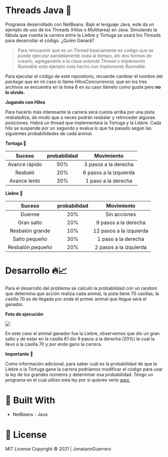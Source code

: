 # Threads Java 🏁

Programa desarrollado con NetBeans. Bajo el lenguaje Java, este da un ejemplo de uso de los Threads (Hilos o Multitarea) en Java. Simulando la fábula que cuenta la carrera entre la Liebre y Tortuga se usará los Threads para desarrollar el código. ¿Quién Ganará?

> Para remusumir que es un Thread basicamente es codigo que se puede ejecutar paralelamente osea al tiempo, ahi dos formas de crearlo, agregandole a la clase *extends Thread* o *Implements Runnable* este ejemplo esta hecho con *Implements Runnable.*

Para ejecutar el código de este repositorio, recuerde cambiar el nombre del *packege* que en mi caso lo llame *HilosConcurrencia,* que en los tres archivos se encuentra en la línea 6 en su caso llámelo como guste pero **no lo olvide.**

 **Jugando con Hilos**

Para hacerlo más interesante la carrera será cuesta arriba por una pista resbaladiza, de modo que a veces podrán resbalar y retroceder algunas posiciones. Habrá un thread que implementará la Tortuga y la Liebre. Cada hilo se suspende por un segundo y evalua lo que ha pasado según las siguientes probabilidades de cada animal.


**Tortuga  🐢**

| Suceso | probabilidad  | Movimiento  |
| :------------: | :------------: | :------------: |
| Avance rápido  | 50%  | 3 pasos a la derecha     |
| Resbaló        | 20%  | 6 pasos a la izquierda   |
| Avance lento   | 30%  | 1 paso a la derecha      |

**Liebre 🐇**

| Suceso | probabilidad  | Movimiento  |
| :------------:   | :------------: | :------------: |
| Duerme           | 20% | Sin acciones              |
| Gran salto       | 20% | 9 pasos a la derecha      |
| Resbalón grande  | 10% | 12 pasos a la izquierda   |
| Salto pequeño    | 30% | 1 paso a la derecha       |
| Resbalón pequeño | 20% | 2 pasos a la izquierda    |

# Desarrollo 🔥📈

Para el desarrollo del problema se calculó la probabilidad con un random que determina que acción realiza cada animal, la pista tiene 70 casillas, la casilla 70 es de llegada por ende el primer animal que llegue será el ganador.

**Foto de ejecución**

![](https://i.imgur.com/XFLMhBo.png)

En este caso el animal ganador fue la Liebre, observemos que dio un gran salto y de estar en la casilla 61 dio 9 pasos a la derecha (20%) la cual la llevo a la casilla 70 y por ende gano la carrera.

**Importante 🚨**

Como información adicional, para saber cuál es la probabilidad de que la Liebre o la Tortuga gane la carrera podríamos modificar el código para usar la ley de los grandes números y determinar esa probabilidad. Tengo un programa en el cual utilizo esta ley por si quieres verlo [aqui.](https://github.com/JonatannGuerrero/Robabilidad-Rusia2018)

# 🔧 Built With
- NetBeans - Java 
# 📝 License
MIT License Copyright © 2021 | JonatannGuerrero